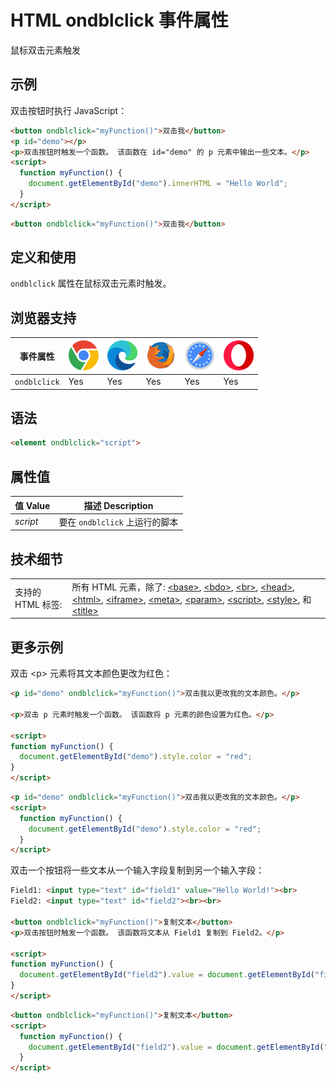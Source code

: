 HTML ondblclick 事件属性
===

鼠标双击元素触发

## 示例

双击按钮时执行 JavaScript：

```html idoc:preview:iframe
<button ondblclick="myFunction()">双击我</button>
<p id="demo"></p>
<p>双击按钮时触发一个函数。 该函数在 id="demo" 的 p 元素中输出一些文本。</p>
<script>
  function myFunction() {
    document.getElementById("demo").innerHTML = "Hello World";
  }
</script>
```

```html
<button ondblclick="myFunction()">双击我</button>
```

## 定义和使用

`ondblclick` 属性在鼠标双击元素时触发。

## 浏览器支持

| 事件属性 | ![chrome][1] | ![edge][2] | ![firefox][3] | ![safari][4] | ![opera][5] |
| --- | --- | --- | --- | --- | --- |
| `ondblclick` | Yes | Yes | Yes | Yes | Yes |
<!--rehype:style=width: 100%; display: inline-table;-->

## 语法

```html
<element ondblclick="script">
```

## 属性值

| 值 Value | 描述 Description |
| --- | --- |
| *script* | 要在 `ondblclick` 上运行的脚本 |

## 技术细节

|   |   |
| ---- | ---- |
| 支持的 HTML 标签: | 所有 HTML 元素，除了: [\<base>](../tags/base.md), [\<bdo>](../tags/bdo.md), [\<br>](../tags/br.md), [\<head>](../tags/head.md), [\<html>](../tags/html.md), [\<iframe>](../tags/iframe.md), [\<meta>](../tags/meta.md), [\<param>](../tags/param.md), [\<script>](../tags/script.md), [\<style>](../tags/style.md), 和 [\<title>](../tags/title.md) |

## 更多示例

双击 \<p> 元素将其文本颜色更改为红色：

```html idoc:preview:iframe
<p id="demo" ondblclick="myFunction()">双击我以更改我的文本颜色。</p>

<p>双击 p 元素时触发一个函数。 该函数将 p 元素的颜色设置为红色。</p>

<script>
function myFunction() {
  document.getElementById("demo").style.color = "red";
}
</script>
```

```html
<p id="demo" ondblclick="myFunction()">双击我以更改我的文本颜色。</p>
<script>
  function myFunction() {
    document.getElementById("demo").style.color = "red";
  }
</script>
```

双击一个按钮将一些文本从一个输入字段复制到另一个输入字段：

```html idoc:preview:iframe
Field1: <input type="text" id="field1" value="Hello World!"><br>
Field2: <input type="text" id="field2"><br><br>

<button ondblclick="myFunction()">复制文本</button>
<p>双击按钮时触发一个函数。 该函数将文本从 Field1 复制到 Field2。</p>

<script>
function myFunction() {
  document.getElementById("field2").value = document.getElementById("field1").value;
}
</script>
```

```html
<button ondblclick="myFunction()">复制文本</button>
<script>
  function myFunction() {
    document.getElementById("field2").value = document.getElementById("field1").value;
  }
</script>
```

[1]: ../assets/chrome.svg
[2]: ../assets/edge.svg
[3]: ../assets/firefox.svg
[4]: ../assets/safari.svg
[5]: ../assets/opera.svg

